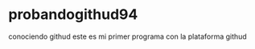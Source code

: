 probandogithud94
================

conociendo githud
este es mi primer programa con la plataforma githud
